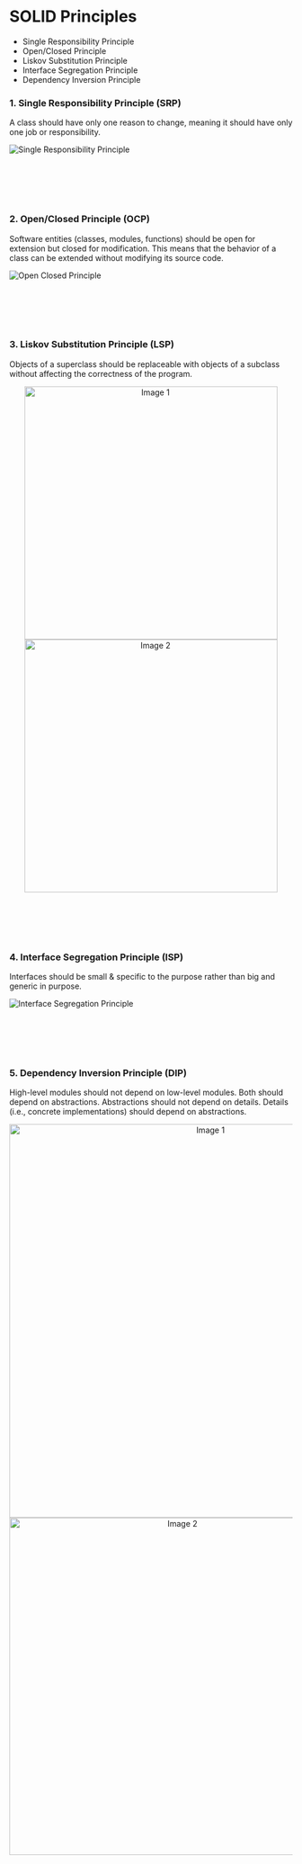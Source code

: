 # SOLID Principles
- Single Responsibility Principle
- Open/Closed Principle
- Liskov Substitution Principle
- Interface Segregation Principle
- Dependency Inversion Principle


### 1. Single Responsibility Principle (SRP)
A class should have only one reason to change, meaning it should have only one job or responsibility.  

![Single Responsibility Principle](../../images/single-responsiblity-principle.png)


<br></br>
<br></br>


### 2. Open/Closed Principle (OCP)
Software entities (classes, modules, functions) should be open for extension but closed for modification. This means that the behavior of a class can be extended without modifying its source code.  

![Open Closed Principle](../../images/open-closed-principle.png)


<br></br>
<br></br>

### 3. Liskov Substitution Principle (LSP)
Objects of a superclass should be replaceable with objects of a subclass without affecting the correctness of the program.  

<p align="center">
  <img src="../../images/lsp-violation-bird.png" alt="Image 1" width="450"/>
  <img src="../../images/lsp-correction-bird.png" alt="Image 2" width="450"/>
</p>


<br></br>
<br></br>


### 4. Interface Segregation Principle (ISP)
Interfaces should be small & specific to the purpose rather than big and generic in purpose.  

![Interface Segregation Principle](../../images/interface-seggregation-principle.png)

<br></br>
<br></br>


### 5. Dependency Inversion Principle (DIP)
High-level modules should not depend on low-level modules. Both should depend on abstractions. Abstractions should not depend on details. Details (i.e., concrete implementations) should depend on abstractions.  

<p align="center">
  <img src="../../images/dip-violation-notification.png" alt="Image 1" width="700"/>
  <img src="../../images/dip-correction-notification.png" alt="Image 2" width="600"/>
</p>